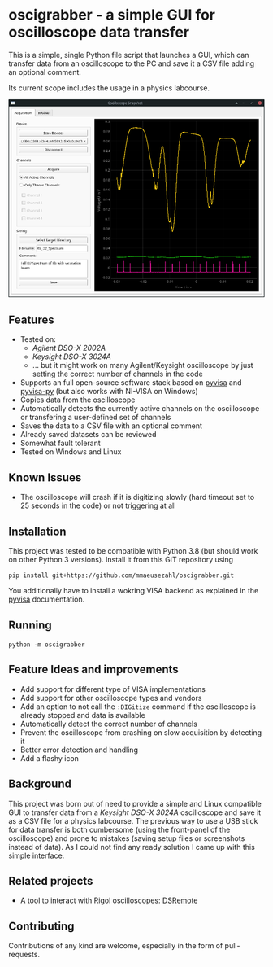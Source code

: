# oscigrabber - a simple GUI for oscilloscope data transfer

This is a simple, single Python file script that launches a GUI, which can
transfer data from an oscilloscope to the PC and save it a CSV file adding an
optional comment.

Its current scope includes the usage in a physics labcourse.

![Screenhot of the GUI](https://github.com/mmaeusezahl/oscigrabber/blob/master/screenshot/screenshot.png?raw=true)

## Features

* Tested on:
  * *Agilent DSO-X 2002A*
  * *Keysight DSO-X 3024A*
  * ... but it might work on many Agilent/Keysight oscilloscope by just setting
    the correct number of channels in the code
* Supports an full open-source software stack based on
  [pyvisa](https://github.com/pyvisa/pyvisa) and
  [pyvisa-py](https://github.com/pyvisa/pyvisa-py)
  (but also works with NI-VISA on Windows)
* Copies data from the oscilloscope
* Automatically detects the currently active channels on the oscilloscope or
  transfering a user-defined set of channels
* Saves the data to a CSV file with an optional comment
* Already saved datasets can be reviewed
* Somewhat fault tolerant
* Tested on Windows and Linux

## Known Issues

* The oscilloscope will crash if it is digitizing slowly (hard timeout set
  to 25 seconds in the code) or not triggering at all

## Installation

This project was tested to be compatible with Python 3.8 (but should work on
other Python 3 versions). Install it from this GIT repository using

```
pip install git+https://github.com/mmaeusezahl/oscigrabber.git
```

You additionally have to install a wokring VISA backend as explained in the 
[pyvisa](https://github.com/pyvisa/pyvisa) documentation.

## Running

```
python -m oscigrabber 
```

## Feature Ideas and improvements

* Add support for different type of VISA implementations
* Add support for other oscilloscope types and vendors
* Add an option to not call the ``:DIGitize`` command if the oscilloscope is
  already stopped and data is available
* Automatically detect the correct number of channels
* Prevent the oscilloscope from crashing on slow acquisition by detecting it
* Better error detection and handling
* Add a flashy icon

## Background

This project was born out of need to provide a simple and Linux compatible GUI
to transfer data from a *Keysight DSO-X 3024A* oscilloscope and save it as a
CSV file for a physics labcourse. The previous way to use a USB stick for
data transfer is both cumbersome (using the front-panel of the oscilloscope) and
prone to mistakes (saving setup files or screenshots instead of data).
As I could not find any ready solution I came up with this simple interface.

## Related projects

* A tool to interact with Rigol oscilloscopes: [DSRemote](https://gitlab.com/Teuniz/DSRemote)

## Contributing

Contributions of any kind are welcome, especially in the form of pull-requests.
